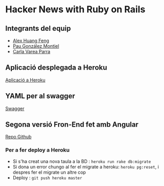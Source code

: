 
# Hacker News with Ruby on Rails

## Integrants del equip
- [Alex Huang Feng](https://github.com/ahuangfeng)
- [Pau González Montiel](https://github.com/pgonzalez96)
- [Carla Varea Parra](https://github.com/carlavarea)

## Aplicació desplegada a Heroku
[Aplicació a Heroku](https://g11d-hackernews.herokuapp.com/)

## YAML per al swagger
[Swagger](https://g11d-hackernews.herokuapp.com/api/api.yaml)

## Segona versió Fron-End fet amb Angular
[Repo Github](https://github.com/ahuangfeng/HackerNewsAngular)

### Per a fer deploy a Heroku
- Si s'ha creat una nova taula a la BD : `heroku run rake db:migrate`
- Si dona un error chungo al fer el migrate a heroku:  `heroku pg:reset`, i despres fer el migrate un altre cop
- Deploy : `git push heroku master`
